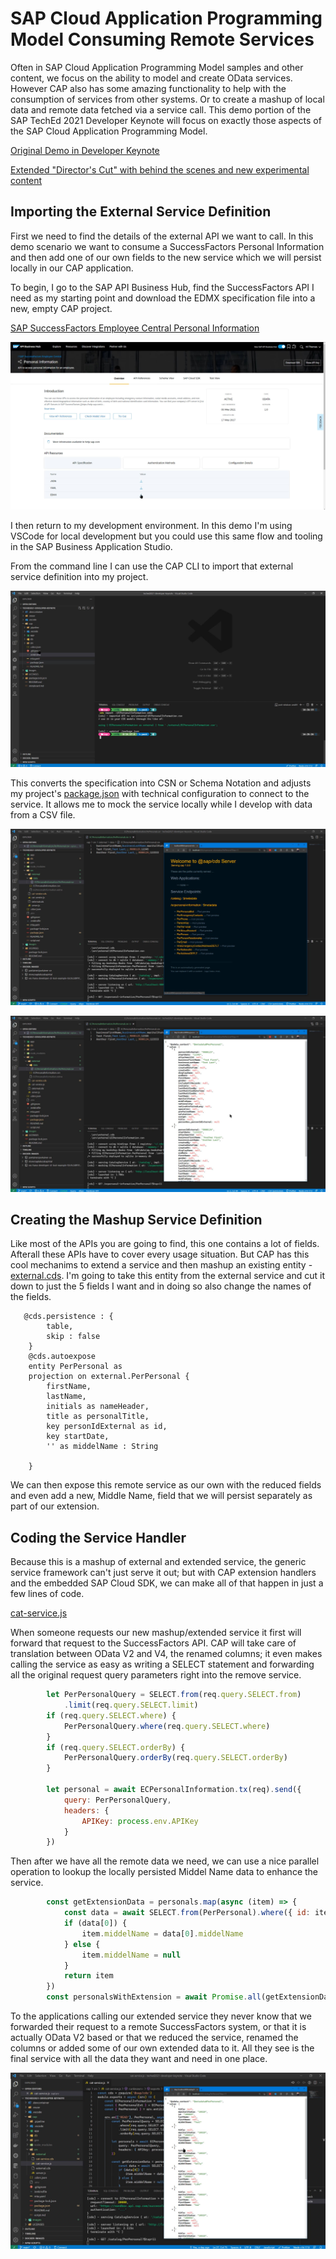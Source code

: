 # SAP Cloud Application Programming Model Consuming Remote Services

Often in SAP Cloud Application Programming Model samples and other content, we focus on the ability to model and create OData services. However CAP also has some amazing functionality to help with the consumption of services from other systems. Or to create a mashup of local data and remote data fetched via a service call. This demo portion of the SAP TechEd 2021 Developer Keynote will focus on exactly those aspects of the SAP Cloud Application Programming Model.

[Original Demo in Developer Keynote](https://www.youtube.com/watch?v=kOFuwDSXBZg&t=1663s)

[Extended "Director's Cut" with behind the scenes and new experimental content](https://www.youtube.com/watch?v=rWQFbXFEr1M)

## Importing the External Service Definition

First we need to find the details of the external API we want to call. In this demo scenario we want to consume a SuccessFactors Personal Information and then add one of our own fields to the new service which we will persist locally in our CAP application.

To begin, I go to the SAP API Business Hub, find the SuccessFactors API I need as my starting point and download the EDMX specification file into a new, empty CAP project.

[SAP SuccessFactors Employee Central Personal Information](https://api.sap.com/api/ECPersonalInformation/overview)

![SAP SuccessFactors Employee Central Personal Information](../../images/cap_api_hub1.jpg)

I then return to my development environment. In this demo I'm using VSCode for local development but you could use this same flow and tooling in the SAP Business Application Studio. 

From the command line I can use the CAP CLI to import that external service definition into my project.

![Import EDMX](../../images/cap_import_edmx.jpg)

This converts the specification into CSN or Schema Notation and adjusts my project's [package.json](./package.json#L53-L65) with technical configuration to connect to the service.  It allows me to mock the service locally while I develop with data from a CSV file.

![Mock Testing](../../images/cap_mock_testing.jpg)

![Mock Testing Results](../../images/cap_mock_testing_2.jpg)

## Creating the Mashup Service Definition

Like most of the APIs you are going to find, this one contains a lot of fields. Afterall these APIs have to cover every usage situation. But CAP has this cool mechanims to extend a service and then mashup an existing entity - [external.cds](./srv/cat-service.cds). I'm going to take this entity from the external service and cut it down to just the 5 fields I want and in doing so also change the names of the fields.

``` cds
   @cds.persistence : {
        table,
        skip : false
    }
    @cds.autoexpose
    entity PerPersonal as
    projection on external.PerPersonal {
        firstName,
        lastName,
        initials as nameHeader,
        title as personalTitle,
        key personIdExternal as id,
        key startDate,
        '' as middelName : String

    }
```

We can then expose this remote service as our own with the reduced fields and even add a new, Middle Name, field that we will persist separately as part of our extension. 

## Coding the Service Handler

Because this is a mashup of external and extended service, the generic service framework can't just serve it out; but with CAP extension handlers and the embedded SAP Cloud SDK, we can make all of that happen in just a few lines of code.

[cat-service.js](./srv/cat-service.js)

When someone requests our new mashup/extended service it first will forward that request to the SuccessFactors API.  CAP will take care of translation between OData V2 and V4, the renamed columns; it even makes calling the service as easy as writing a SELECT statement and forwarding all the original request query parameters right into the remove service.

``` javascript
        let PerPersonalQuery = SELECT.from(req.query.SELECT.from)
            .limit(req.query.SELECT.limit)
        if (req.query.SELECT.where) {
            PerPersonalQuery.where(req.query.SELECT.where)
        }
        if (req.query.SELECT.orderBy) {
            PerPersonalQuery.orderBy(req.query.SELECT.orderBy)
        }

        let personal = await ECPersonalInformation.tx(req).send({
            query: PerPersonalQuery,
            headers: {
                APIKey: process.env.APIKey
            }
        })
```

Then after we have all the remote data we need, we can use a nice parallel operation to lookup the locally persisted Middel Name data to enhance the service. 

``` javascript
        const getExtensionData = personals.map(async (item) => {
            const data = await SELECT.from(PerPersonal).where({ id: item.id })
            if (data[0]) {
                item.middelName = data[0].middelName
            } else {
                item.middelName = null
            }
            return item
        })
        const personalsWithExtension = await Promise.all(getExtensionData)
```

To the applications calling our extended service they never know that we forwarded their request to a remote SuccessFactors system, or that it is actually OData V2 based or that we reduced the service, renamed the columns or added some of our own extended data to it.  All they see is the final service with all the data they want and need in one place.

![Final Tests](../../images/cap_final_testing.jpg)
